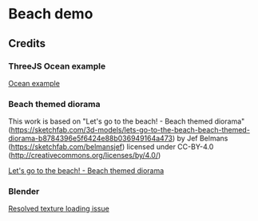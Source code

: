 # Beach demo

## Credits

### ThreeJS Ocean example

[Ocean example](https://threejs.org/examples/webgl_shaders_ocean.html)

### Beach themed diorama

This work is based on "Let's go to the beach! - Beach themed diorama" (https://sketchfab.com/3d-models/lets-go-to-the-beach-beach-themed-diorama-b8784396e5f6424e88b036949164a473) by Jef Belmans (https://sketchfab.com/belmansjef) licensed under CC-BY-4.0 (http://creativecommons.org/licenses/by/4.0/)

[Let's go to the beach! - Beach themed diorama](https://sketchfab.com/3d-models/lets-go-to-the-beach-beach-themed-diorama-b8784396e5f6424e88b036949164a473)

### Blender

[Resolved texture loading issue](https://discourse.threejs.org/t/how-can-i-resolve-issue-with-fbx-not-loading-textures-and-colors/20987/4)


